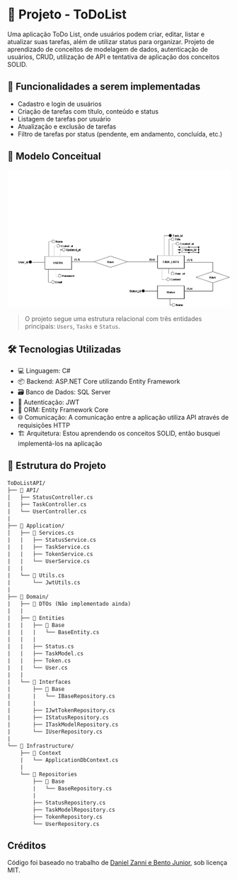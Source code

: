 # 📝 Projeto - ToDoList 

Uma aplicação ToDo List, onde usuários podem criar, editar, listar e atualizar suas tarefas, além de utilizar status para organizar. Projeto de aprendizado de conceitos de modelagem de dados, autenticação de usuários, CRUD, utilização de API e tentativa de aplicação dos conceitos SOLID.

## 🚀 Funcionalidades a serem implementadas

- Cadastro e login de usuários
- Criação de tarefas com título, conteúdo e status
- Listagem de tarefas por usuário
- Atualização e exclusão de tarefas
- Filtro de tarefas por status (pendente, em andamento, concluída, etc.)

## 🧠 Modelo Conceitual

![Modelo Conceitual](docs/Image/conceitual-model-ToDoList.png)

  > O projeto segue uma estrutura relacional com três entidades principais: `Users`, `Tasks` e `Status`.

## 🛠️ Tecnologias Utilizadas

- 💻 Linguagem: C#
- 📦 Backend: ASP.NET Core utilizando Entity Framework 
- 🗃️ Banco de Dados: SQL Server
- 🔐 Autenticação: JWT 
- 📁 ORM: Entity Framework Core
- 🌐 Comunicação: A comunicação entre a aplicação utiliza API através de requisições HTTP 
- 🏗️ Arquitetura: Estou aprendendo os conceitos SOLID, então busquei implementá-los na aplicação

## 📂 Estrutura do Projeto

```
ToDoListAPI/
├── 📁 API/
│   ├── StatusController.cs
|   ├── TaskController.cs
|   └── UserController.cs
|
├── 📁 Application/          
│   ├── 📁 Services.cs
|   |   ├── StatusService.cs
|   |   ├── TaskService.cs
|   |   ├── TokenService.cs
|   |   └── UserService.cs
|   |
|   └── 📁 Utils.cs
|       └── JwtUtils.cs
|
├── 📁 Domain/ 
|   ├── 📁 DTOs (Não implementado ainda)
|   |
|   ├── 📁 Entities
|   |   ├── 📁 Base
|   |   |   └── BaseEntity.cs
|   |   |
|   |   ├── Status.cs
|   |   ├── TaskModel.cs
|   |   ├── Token.cs
|   |   └── User.cs
|   |
|   └── 📁 Interfaces        
|       ├── 📁 Base
|       |   └── IBaseRepository.cs
|       |
|       ├── IJwtTokenRepository.cs
|       ├── IStatusRepository.cs
|       ├── ITaskModelRepository.cs
|       └── IUserRepository.cs
|
└── 📁 Infrastructure/
    ├── 📁 Context           
    |   └── ApplicationDbContext.cs
    |
    └── 📁 Repositories
        ├── 📁 Base
        |   └── BaseRepository.cs
        |
        ├── StatusRepository.cs
        ├── TaskModelRepository.cs
        ├── TokenRepository.cs
        └── UserRepository.cs

```

## Créditos
Código foi baseado no trabalho de [Daniel Zanni e Bento Junior](https://github.com/Dan1elz/nextflow-erp), sob licença MIT.